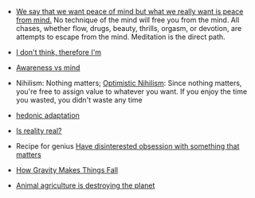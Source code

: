 - [We say that we want peace of mind but what we really want is peace from mind.](https://twitter.com/naval/status/1261481397992079362?lang=en) No technique of the mind will free you from the mind. All chases, whether flow, drugs, beauty, thrills, orgasm, or devotion, are attempts to escape from the mind. 
Meditation is the direct path.

- [I don't think, therefore I'm](https://youtu.be/GWPo97Dc63A?t=1865)

- [Awareness vs mind](https://youtu.be/4O2JK_94g3Y?t=485)

- Nihilism: Nothing matters; [Optimistic Nihilism](https://www.youtube.com/watch?v=MBRqu0YOH14&t=5s): Since nothing matters, you're free to assign value to whatever you want. If you enjoy the time you wasted, you didn't waste any time
 
- [hedonic adaptation](https://www.ox.ac.uk/research/research-in-conversation/how-live-happy-life/michael-plant)

- [Is reality real?](https://www.youtube.com/watch?v=tlTKTTt47WE&list=LLOxvcWrHyMOA0MDygWnq4Fg)

- Recipe for genius [Have disinterested obsession with something that matters](http://paulgraham.com/genius.html)

- [How Gravity Makes Things Fall](https://www.youtube.com/watch?v=jlTVIMOix3I&list=PLKae4U4rncSkYxkjspbIvrzXZLs5tgWHg)

- [Animal agriculture is destroying the planet](https://www.cowspiracy.com/infographic)